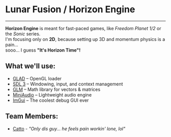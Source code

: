 # Lunar Fusion / Horizon Engine

---

**Horizon Engine** is meant for fast-paced games, like *Freedom Planet 1/2* or the *Sonic* series.  
I'm focusing only on **2D**, because setting up 3D and momentum physics is a pain…  
sooo… I guess **"It's Horizon Time"!**

## What we'll use:
- [GLAD](https://glad.dav1d.de/#language=c&specification=gl&api=gl%3D3.3&api=gles1%3Dnone&api=gles2%3Dnone&api=glsc2%3Dnone&profile=core&extensions=GL_ARB_blend_func_extended&extensions=GL_ARB_framebuffer_object&extensions=GL_ARB_framebuffer_sRGB&extensions=GL_ARB_instanced_arrays&extensions=GL_ARB_multi_draw_indirect&extensions=GL_ARB_texture_compression_bptc&extensions=GL_ARB_texture_float&extensions=GL_ARB_texture_storage&extensions=GL_ARB_vertex_array_object&extensions=GL_ARB_vertex_buffer_object&loader=on) – OpenGL loader
- [SDL 3](https://github.com/libsdl-org/SDL/releases/tag/release-3.2.20) – Windowing, input, and context management
- [GLM](https://github.com/g-truc/glm/releases/tag/1.0.1) – Math library for vectors & matrices
- [MiniAudio](https://github.com/mackron/miniaudio/releases/tag/0.11.22) – Lightweight audio engine
- [ImGui](https://github.com/ocornut/imgui/releases/tag/v1.92.2b) – The coolest debug GUI ever

## Team Members:
- [Catto](https://bsky.app/profile/catto.has.fish) - *"Only dis guy... he feels pain workin' lone, lol"*
